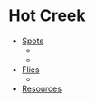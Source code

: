 # Hot Creek

- [Spots](#spots)
  - []()
  - []()
- [Flies](#flies)
  - []()
- [Resources](#resources)
